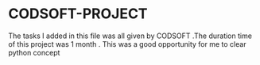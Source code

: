 # CODSOFT-PROJECT
The tasks I added in this file was all given by CODSOFT .The duration time of this project was 1 month . This was a good opportunity for me to clear python concept 
